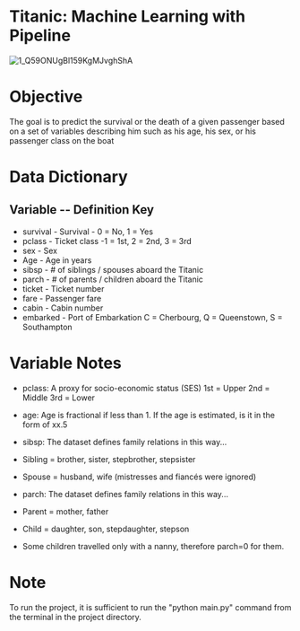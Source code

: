 # Titanic: Machine Learning with Pipeline 
![1_Q59ONUgBl159KgMJvghShA](https://user-images.githubusercontent.com/13394756/127170079-6451ee3e-e18a-47c5-bd14-a30d00304f6f.jpeg)
# Objective
The goal is to predict the survival or the death of a given passenger based on a set of variables describing him such as his age, his sex, or his passenger class on the boat
# Data Dictionary
## Variable	-- Definition	Key
- survival - Survival	- 0 = No, 1 = Yes
- pclass - Ticket class	-1 = 1st, 2 = 2nd, 3 = 3rd
- sex	-     Sex	
- Age	- Age in years	
- sibsp - # of siblings / spouses aboard the Titanic	
- parch	- # of parents / children aboard the Titanic	
- ticket - Ticket number	
- fare - 	Passenger fare	
- cabin	- Cabin number	
- embarked -	Port of Embarkation	C = Cherbourg, Q = Queenstown, S = Southampton
# Variable Notes
- pclass: A proxy for socio-economic status (SES)
1st = Upper
2nd = Middle
3rd = Lower

- age: Age is fractional if less than 1. If the age is estimated, is it in the form of xx.5

- sibsp: The dataset defines family relations in this way...
- Sibling = brother, sister, stepbrother, stepsister
- Spouse = husband, wife (mistresses and fiancés were ignored)

- parch: The dataset defines family relations in this way...
- Parent = mother, father
- Child = daughter, son, stepdaughter, stepson
- Some children travelled only with a nanny, therefore parch=0 for them.
# Note
To run the project, it is sufficient to run the "python main.py" command from the terminal in the project directory.
